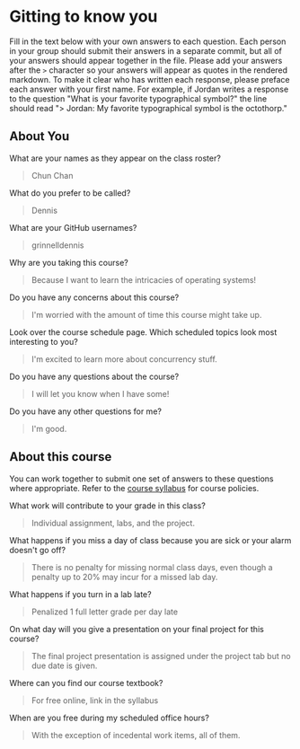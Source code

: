 # Gitting to know you
Fill in the text below with your own answers to each question. Each person in your group should submit their answers in a separate commit, but all of your answers should appear together in the file. Please add your answers after the `>` character so your answers will appear as quotes in the rendered markdown. To make it clear who has written each response, please preface each answer with your first name. For example, if Jordan writes a response to the question "What is your favorite typographical symbol?" the line should read "> Jordan: My favorite typographical symbol is the octothorp." 

## About You
What are your names as they appear on the class roster?
> Chun Chan

What do you prefer to be called?
> Dennis

What are your GitHub usernames?
> grinnelldennis

Why are you taking this course?
> Because I want to learn the intricacies of operating systems!

Do you have any concerns about this course?
> I'm worried with the amount of time this course might take up.

Look over the course schedule page. Which scheduled topics look most interesting to you?
> I'm excited to learn more about concurrency stuff.  

Do you have any questions about the course?
> I will let you know when I have some!

Do you have any other questions for me?
> I'm good. 

## About this course
You can work together to submit one set of answers to these questions where appropriate. Refer to the [course syllabus](http://www.cs.grinnell.edu/~curtsinger/teaching/2018S/CSC213/syllabus/) for course policies.

What work will contribute to your grade in this class?
> Individual assignment, labs, and the project. 

What happens if you miss a day of class because you are sick or your alarm doesn't go off?
> There is no penalty for missing normal class days, even though a penalty up to 20% may incur for a missed lab day. 

What happens if you turn in a lab late?
> Penalized 1 full letter grade per day late

On what day will you give a presentation on your final project for this course?
> The final project presentation is assigned under the project tab but no due date is given.
  
Where can you find our course textbook?
  > For free online, link in the syllabus
  
When are you free during my scheduled office hours?
  > With the exception of incedental work items, all of them.
